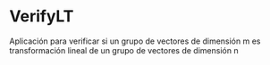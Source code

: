 # VerifyLT
Aplicación para verificar si un grupo de vectores de dimensión m es transformación lineal de un grupo de vectores de dimensión n
